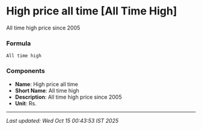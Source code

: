 # High price all time [All Time High]
All time high price since 2005

### Formula
```text
All time high
```


### Components
- **Name**: High price all time
- **Short Name**: All time high
- **Description**: All time high price since 2005
- **Unit**: Rs.

---
*Last updated: Wed Oct 15 00:43:53 IST 2025*
